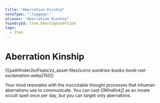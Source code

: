 ```yaml
---
title: "Aberration Kinship"
noteType: ":luggage:"
aliases: "Aberration Kinship"
foundryId: Item.D4GrG3gUsm9fh1b6
tags:
  - Item
---
```


# Aberration Kinship
![[pathfinder2e/Feats/zz_asset-files/icons-sundries-books-book-red-exclamation.webp|150]]

Your mind resonates with the inscrutable thought processes that inhuman aberrations use to communicate. You can cast _[[Mindlink]]_ as an innate occult spell once per day, but you can target only aberrations.
